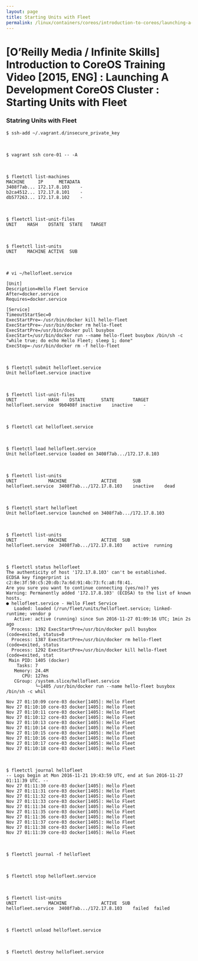```yaml
---
layout: page
title: Starting Units with Fleet
permalink: /linux/containers/coreos/introduction-to-coreos/launching-a-development-coreos-cluster/starting-units-with-fleet/
---
```



# [O’Reilly Media / Infinite Skills] Introduction to CoreOS Training Video [2015, ENG] : Launching A Development CoreOS Cluster : Starting Units with Fleet



### Statring Units with Fleet


    $ ssh-add ~/.vagrant.d/insecure_private_key

<br/>

    $ vagrant ssh core-01 -- -A

<br/>

    $ fleetctl list-machines  
    MACHINE		IP		METADATA
    3408f7ab...	172.17.8.103	-
    b2ca4512...	172.17.8.101	-
    db577263...	172.17.8.102	-


<br/>

    $ fleetctl list-unit-files
    UNIT	HASH	DSTATE	STATE	TARGET


<br/>

    $ fleetctl list-units
    UNIT	MACHINE	ACTIVE	SUB



<br/>

    # vi ~/hellofleet.service

    [Unit]
    Description=Hello Fleet Service
    After=docker.service
    Requires=docker.service

    [Service]
    TimeoutStartSec=0
    ExecStartPre=-/usr/bin/docker kill hello-fleet
    ExecStartPre=-/usr/bin/docker rm hello-fleet
    ExecStartPre=/usr/bin/docker pull busybox
    ExecStart=/usr/bin/docker run --name hello-fleet busybox /bin/sh -c "while true; do echo Hello Fleet; sleep 1; done"
    ExecStop=-/usr/bin/docker rm -f hello-fleet


<br/>

    $ fleetctl submit hellofleet.service
    Unit hellofleet.service inactive

<br/>

    $ fleetctl list-unit-files
    UNIT			HASH	DSTATE		STATE		TARGET
    hellofleet.service	9b0408f	inactive	inactive	-


<br/>

    $ fleetctl cat hellofleet.service

<br/>

    $ fleetctl load hellofleet.service
    Unit hellofleet.service loaded on 3408f7ab.../172.17.8.103


<br/>

    $ fleetctl list-units     
    UNIT			MACHINE				ACTIVE		SUB
    hellofleet.service	3408f7ab.../172.17.8.103	inactive	dead


<br/>


    $ fleetctl start hellofleet
    Unit hellofleet.service launched on 3408f7ab.../172.17.8.103

<br/>

    $ fleetctl list-units
    UNIT			MACHINE				ACTIVE	SUB
    hellofleet.service	3408f7ab.../172.17.8.103	active	running


<br/>

    $ fleetctl status hellofleet
    The authenticity of host '172.17.8.103' can't be established.
    ECDSA key fingerprint is c2:8e:3f:50:c5:20:db:7a:6d:91:4b:73:fc:a8:f8:41.
    Are you sure you want to continue connecting (yes/no)? yes
    Warning: Permanently added '172.17.8.103' (ECDSA) to the list of known hosts.
    ● hellofleet.service - Hello Fleet Service
       Loaded: loaded (/run/fleet/units/hellofleet.service; linked-runtime; vendor p
       Active: active (running) since Sun 2016-11-27 01:09:16 UTC; 1min 2s ago
      Process: 1392 ExecStartPre=/usr/bin/docker pull busybox (code=exited, status=0
      Process: 1387 ExecStartPre=/usr/bin/docker rm hello-fleet (code=exited, status
      Process: 1292 ExecStartPre=/usr/bin/docker kill hello-fleet (code=exited, stat
     Main PID: 1405 (docker)
        Tasks: 7
       Memory: 24.4M
          CPU: 127ms
       CGroup: /system.slice/hellofleet.service
               └─1405 /usr/bin/docker run --name hello-fleet busybox /bin/sh -c whil

    Nov 27 01:10:09 core-03 docker[1405]: Hello Fleet
    Nov 27 01:10:10 core-03 docker[1405]: Hello Fleet
    Nov 27 01:10:11 core-03 docker[1405]: Hello Fleet
    Nov 27 01:10:12 core-03 docker[1405]: Hello Fleet
    Nov 27 01:10:13 core-03 docker[1405]: Hello Fleet
    Nov 27 01:10:14 core-03 docker[1405]: Hello Fleet
    Nov 27 01:10:15 core-03 docker[1405]: Hello Fleet
    Nov 27 01:10:16 core-03 docker[1405]: Hello Fleet
    Nov 27 01:10:17 core-03 docker[1405]: Hello Fleet
    Nov 27 01:10:18 core-03 docker[1405]: Hello Fleet


<br/>

    $ fleetctl journal hellofleet
    -- Logs begin at Mon 2016-11-21 19:43:59 UTC, end at Sun 2016-11-27 01:11:39 UTC. --
    Nov 27 01:11:30 core-03 docker[1405]: Hello Fleet
    Nov 27 01:11:31 core-03 docker[1405]: Hello Fleet
    Nov 27 01:11:32 core-03 docker[1405]: Hello Fleet
    Nov 27 01:11:33 core-03 docker[1405]: Hello Fleet
    Nov 27 01:11:34 core-03 docker[1405]: Hello Fleet
    Nov 27 01:11:35 core-03 docker[1405]: Hello Fleet
    Nov 27 01:11:36 core-03 docker[1405]: Hello Fleet
    Nov 27 01:11:37 core-03 docker[1405]: Hello Fleet
    Nov 27 01:11:38 core-03 docker[1405]: Hello Fleet
    Nov 27 01:11:39 core-03 docker[1405]: Hello Fleet


<br/>

    $ fleetctl journal -f hellofleet

<br/>

    $ fleetctl stop hellofleet.service


<br/>


    $ fleetctl list-units     
    UNIT			MACHINE				ACTIVE	SUB
    hellofleet.service	3408f7ab.../172.17.8.103	failed	failed



<br/>

    $ fleetctl unload hellofleet.service


<br/>

    $ fleetctl destroy hellofleet.service

